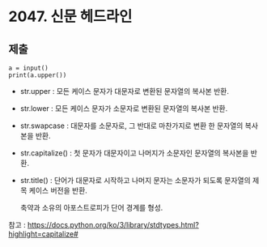 # 2047. 신문 헤드라인



## 제출

```
a = input()
print(a.upper())
```



* str.upper : 모든 케이스 문자가 대문자로 변환된 문자열의 복사본 반환.

* str.lower : 모든 케이스 문자가 소문자로 변환된 문자열의 복사본 반환.

* str.swapcase : 대문자를 소문자로, 그 반대로 마찬가지로 변환 한 문자열의 복사본을 반환.

* str.capitalize() : 첫 문자가 대문자이고 나머지가 소문자인 문자열의 복사본을 반환.

* str.title() :  단어가 대문자로 시작하고 나머지 문자는 소문자가 되도록 문자열의 제목 케이스 버전을 반환.

  축약과 소유의 아포스트로피가 단어 경계를 형성.

참고 : https://docs.python.org/ko/3/library/stdtypes.html?highlight=capitalize#

